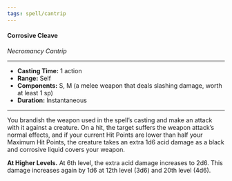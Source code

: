 ```yaml
---
tags: spell/cantrip
---
```

#### Corrosive Cleave
*Necromancy Cantrip*
___
- **Casting Time:** 1 action
- **Range:** Self
- **Components:** S, M (a melee weapon that deals slashing damage, worth at least 1 sp)
- **Duration:**  Instantaneous
___
You brandish the weapon used in the spell’s casting and make an attack with it against a creature. On a hit, the target suffers the weapon attack’s normal effects, and if your current Hit Points are lower than half your Maximum Hit Points, the creature takes an extra 1d6 acid damage as a black and corrosive liquid covers your weapon.

**At Higher Levels.** At 6th level, the extra acid damage increases to 2d6. This damage increases again by 1d6 at 12th level (3d6) and 20th level (4d6).